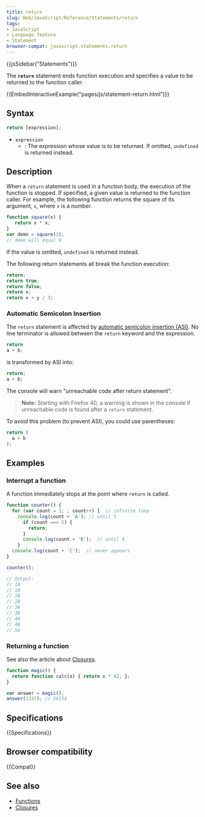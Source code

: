 ```yaml
---
title: return
slug: Web/JavaScript/Reference/Statements/return
tags:
- JavaScript
- Language feature
- Statement
browser-compat: javascript.statements.return
---
```

{{jsSidebar("Statements")}}

The **`return`** statement ends function execution and specifies a value to be
returned to the function caller.

{{EmbedInteractiveExample("pages/js/statement-return.html")}}

## Syntax

```js
return [expression]; 
```

- `expression`
  - : The expression whose value is to be returned. If omitted, `undefined` is
    returned instead.

## Description

When a `return` statement is used in a function body, the execution of the
function is stopped. If specified, a given value is returned to the function
caller. For example, the following function returns the square of its argument,
`x`, where `x` is a number.

```js
function square(x) {
   return x * x;
}
var demo = square(3);
// demo will equal 9
```

If the value is omitted, `undefined` is returned instead.

The following return statements all break the function execution:

```js
return;
return true;
return false;
return x;
return x + y / 3;
```

### Automatic Semicolon Insertion

The `return` statement is affected by
[automatic semicolon insertion (ASI)](/en-US/docs/Web/JavaScript/Reference/Lexical_grammar#Automatic_semicolon_insertion).
No line terminator is allowed between the `return` keyword and the expression.

```js
return
a + b;
```

is transformed by ASI into:

```js
return;
a + b;
```

The console will warn "unreachable code after return statement".

> **Note:** Starting with Firefox 40, a warning is shown in the console if
> unreachable code is found after a `return` statement.

To avoid this problem (to prevent ASI), you could use parentheses:

```js
return (
  a + b
);
```

## Examples

### Interrupt a function

A function immediately stops at the point where `return` is called.

```js
function counter() {
  for (var count = 1; ; count++) {  // infinite loop
    console.log(count + 'A'); // until 5
      if (count === 5) {
        return;
      }
      console.log(count + 'B');  // until 4
    }
  console.log(count + 'C');  // never appears
}

counter();

// Output:
// 1A
// 1B
// 2A
// 2B
// 3A
// 3B
// 4A
// 4B
// 5A
```

### Returning a function

See also the article about [Closures](/en-US/docs/Web/JavaScript/Closures).

```js
function magic() {
  return function calc(x) { return x * 42; };
}

var answer = magic();
answer(1337); // 56154
```

## Specifications

{{Specifications}}

## Browser compatibility

{{Compat}}

## See also

- [Functions](/en-US/docs/Web/JavaScript/Reference/Functions_and_function_scope)
- [Closures](/en-US/docs/Web/JavaScript/Closures)
